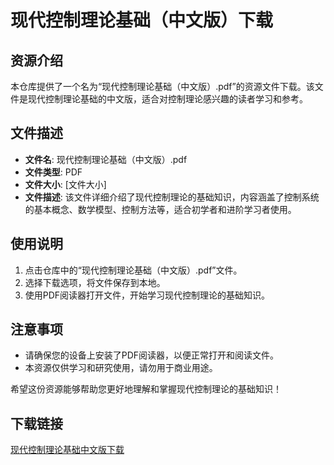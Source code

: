 # 现代控制理论基础（中文版）下载

## 资源介绍

本仓库提供了一个名为“现代控制理论基础（中文版）.pdf”的资源文件下载。该文件是现代控制理论基础的中文版，适合对控制理论感兴趣的读者学习和参考。

## 文件描述

- **文件名**: 现代控制理论基础（中文版）.pdf
- **文件类型**: PDF
- **文件大小**: [文件大小]
- **文件描述**: 该文件详细介绍了现代控制理论的基础知识，内容涵盖了控制系统的基本概念、数学模型、控制方法等，适合初学者和进阶学习者使用。

## 使用说明

1. 点击仓库中的“现代控制理论基础（中文版）.pdf”文件。
2. 选择下载选项，将文件保存到本地。
3. 使用PDF阅读器打开文件，开始学习现代控制理论的基础知识。

## 注意事项

- 请确保您的设备上安装了PDF阅读器，以便正常打开和阅读文件。
- 本资源仅供学习和研究使用，请勿用于商业用途。

希望这份资源能够帮助您更好地理解和掌握现代控制理论的基础知识！

## 下载链接

[现代控制理论基础中文版下载](https://pan.quark.cn/s/3b6e548ba16f)